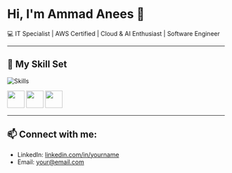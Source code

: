 # Hi, I'm Ammad Anees 👋

💻 IT Specialist | AWS Certified | Cloud & AI Enthusiast | Software Engineer

---

## 🚀 My Skill Set
![Skills](https://your-image-url.com/skills.png)

<!-- Or use icons like this -->
<p align="left">
<!--   <img src="https://cdn.jsdelivr.net/gh/devicons/devicon/icons/linux/linux-original.svg" width="40" /> -->

  <img src="https://cdn.jsdelivr.net/gh/devicons/devicon@latest/icons/html5/html5-plain-wordmark.svg" width="40"/>
          
  <img src="https://cdn.jsdelivr.net/gh/devicons/devicon/icons/react/react-original.svg" width="40" />
  <img src="https://cdn.jsdelivr.net/gh/devicons/devicon/icons/python/python-original.svg" width="40" />
</p>

---

## 📫 Connect with me:
- LinkedIn: [linkedin.com/in/yourname](https://linkedin.com/in/yourname)
- Email: your@email.com
